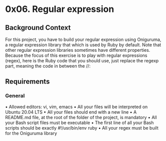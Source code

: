 # 0x06. Regular expression

## Background Context
For this project, you have to build your regular expression using Oniguruma, a regular expression library that which is used by Ruby by default. Note that other regular expression libraries sometimes have different properties.
Because the focus of this exercise is to play with regular expressions (regex), here is the Ruby code that you should use, just replace the regexp part, meaning the code in between the //:

## Requirements
### General
•	Allowed editors: vi, vim, emacs
•	All your files will be interpreted on Ubuntu 20.04 LTS
•	All your files should end with a new line
•	A README.md file, at the root of the folder of the project, is mandatory
•	All your Bash script files must be executable
•	The first line of all your Bash scripts should be exactly #!/usr/bin/env ruby
•	All your regex must be built for the Oniguruma library

